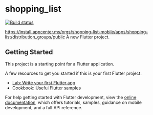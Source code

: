 # shopping_list
[![Build status](https://build.appcenter.ms/v0.1/apps/18db9081-406b-45e4-92fe-badb848e903f/branches/main/badge)](https://appcenter.ms)

https://install.appcenter.ms/orgs/shopping-list-mobile/apps/shopping-list/distribution_groups/public
A new Flutter project.

## Getting Started

This project is a starting point for a Flutter application.

A few resources to get you started if this is your first Flutter project:

- [Lab: Write your first Flutter app](https://docs.flutter.dev/get-started/codelab)
- [Cookbook: Useful Flutter samples](https://docs.flutter.dev/cookbook)

For help getting started with Flutter development, view the
[online documentation](https://docs.flutter.dev/), which offers tutorials,
samples, guidance on mobile development, and a full API reference.
